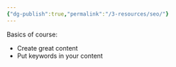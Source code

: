 ```yaml
---
{"dg-publish":true,"permalink":"/3-resources/seo/"}
---
```


Basics of course:
- Create great content
- Put keywords in your content

